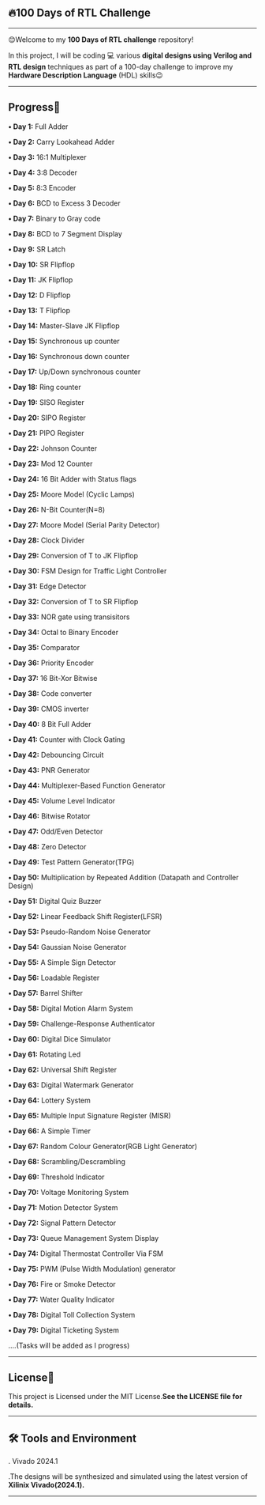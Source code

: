 ## 🔥100 **Days of RTL Challenge**
***

😊Welcome to my **100 Days of RTL challenge** repository!

In this project, I will be coding 💻  various **digital designs using Verilog and RTL design** techniques as part of a 100-day challenge to improve my **Hardware Description Language** (HDL) skills😉
***

## **Progress📆**

**• Day 1:** Full Adder

**• Day 2:** Carry Lookahead Adder

**• Day 3:** 16:1 Multiplexer

**• Day 4:** 3:8 Decoder

**• Day 5:** 8:3 Encoder

**• Day 6:** BCD to Excess 3 Decoder

**• Day 7:** Binary to Gray code

**• Day 8:** BCD to 7 Segment Display

**• Day 9:** SR Latch

**• Day 10:** SR Flipflop

**• Day 11:** JK Flipflop

**• Day 12:** D Flipflop

**• Day 13:** T Flipflop

**• Day 14:** Master-Slave JK Flipflop

**• Day 15:** Synchronous up counter

**• Day 16:** Synchronous down counter

**• Day 17:** Up/Down synchronous counter

**• Day 18:** Ring counter

**• Day 19:** SISO Register

**• Day 20:** SIPO Register

**• Day 21:** PIPO Register

**• Day 22:** Johnson Counter

**• Day 23:** Mod 12 Counter

**• Day 24:** 16 Bit Adder with Status flags

**• Day 25:** Moore Model (Cyclic Lamps)

**• Day 26:** N-Bit Counter(N=8)

**• Day 27:** Moore Model (Serial Parity Detector)

**• Day 28:** Clock Divider

**• Day 29:** Conversion of T to JK Flipflop

**• Day 30:** FSM Design for Traffic Light Controller

**• Day 31:** Edge Detector 

**• Day 32:** Conversion of T to SR Flipflop

**• Day 33:** NOR gate using transisitors

**• Day 34:** Octal to Binary Encoder

**• Day 35:** Comparator

**• Day 36:** Priority Encoder

**• Day 37:** 16 Bit-Xor Bitwise 

**• Day 38:** Code converter

**• Day 39:** CMOS inverter

**• Day 40:** 8 Bit Full Adder

**• Day 41:** Counter with Clock Gating 

**• Day 42:** Debouncing Circuit 

**• Day 43:** PNR Generator

**• Day 44:**  Multiplexer-Based Function Generator

**• Day 45:** Volume Level Indicator

**• Day 46:** Bitwise Rotator

**• Day 47:** Odd/Even Detector

**• Day 48:** Zero Detector

**• Day 49:** Test Pattern Generator(TPG)

**• Day 50:** Multiplication by Repeated Addition (Datapath and Controller Design)

**• Day 51:** Digital Quiz Buzzer

**• Day 52:** Linear Feedback Shift Register(LFSR) 

**• Day 53:** Pseudo-Random Noise Generator

**• Day 54:** Gaussian Noise Generator

**• Day 55:** A Simple Sign Detector

**• Day 56:** Loadable Register

**• Day 57:** Barrel Shifter

**• Day 58:** Digital Motion Alarm System

**• Day 59:** Challenge-Response Authenticator

**• Day 60:** Digital Dice Simulator

**• Day 61:** Rotating Led

**• Day 62:** Universal Shift Register

**• Day 63:** Digital Watermark Generator

**• Day 64:** Lottery System

**• Day 65:** Multiple Input Signature Register (MISR)

**• Day 66:** A Simple Timer

**• Day 67:** Random Colour Generator(RGB Light Generator)

**• Day 68:** Scrambling/Descrambling

**• Day 69:** Threshold Indicator

**• Day 70:** Voltage Monitoring System

**• Day 71:** Motion Detector System

**• Day 72:** Signal Pattern Detector

**• Day 73:** Queue Management System Display

**• Day 74:** Digital Thermostat Controller Via FSM

**• Day 75:** PWM (Pulse Width Modulation) generator

**• Day 76:** Fire or Smoke Detector

**• Day 77:** Water Quality Indicator

**• Day 78:** Digital Toll Collection System

**• Day 79:** Digital Ticketing System


              
….(Tasks will be added as I progress)
***

## **License🪪**

This project is Licensed under the MIT License.**See the LICENSE file for details.**

***

## **🛠 Tools and Environment**

. Vivado 2024.1


  .The designs will be synthesized and simulated using the latest version of **Xilinix Vivado(2024.1).**
  ***
